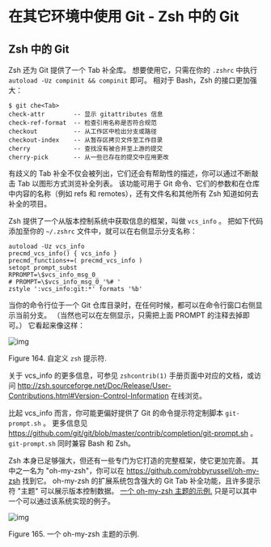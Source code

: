 # 在其它环境中使用 Git - Zsh 中的 Git

## Zsh 中的 Git

Zsh 还为 Git 提供了一个 Tab 补全库。 想要使用它，只需在你的 `.zshrc` 中执行 `autoload -Uz compinit && compinit` 即可。 相对于 Bash，Zsh 的接口更加强大：

```shell
$ git che<Tab>
check-attr        -- 显示 gitattributes 信息
check-ref-format  -- 检查引用名称是否符合规范
checkout          -- 从工作区中检出分支或路径
checkout-index    -- 从暂存区拷贝文件至工作目录
cherry            -- 查找没有被合并至上游的提交
cherry-pick       -- 从一些已存在的提交中应用更改
```

有歧义的 Tab 补全不仅会被列出，它们还会有帮助性的描述，你可以通过不断敲击 Tab 以图形方式浏览补全列表。 该功能可用于 Git 命令、它们的参数和在仓库中内容的名称（例如 refs 和 remotes），还有文件名和其他所有 Zsh 知道如何去补全的项目。

Zsh 提供了一个从版本控制系统中获取信息的框架，叫做 `vcs_info` 。 把如下代码添加至你的 `~/.zshrc` 文件中，就可以在右侧显示分支名称：

```shell
autoload -Uz vcs_info
precmd_vcs_info() { vcs_info }
precmd_functions+=( precmd_vcs_info )
setopt prompt_subst
RPROMPT=\$vcs_info_msg_0_
# PROMPT=\$vcs_info_msg_0_'%# '
zstyle ':vcs_info:git:*' formats '%b'
```

当你的命令行位于一个 Git 仓库目录时，在任何时候，都可以在命令行窗口右侧显示当前分支。 （当然也可以在左侧显示，只需把上面 PROMPT 的注释去掉即可。） 它看起来像这样：

![img](https://github.com/linl-sec/linlsec.github.io/blob/main/images/Git/zsh-prompt.png)

Figure 164. 自定义 `zsh` 提示符.

关于 vcs_info 的更多信息，可参见 `zshcontrib(1)` 手册页面中对应的文档，或访问 http://zsh.sourceforge.net/Doc/Release/User-Contributions.html#Version-Control-Information 在线浏览。

比起 vcs_info 而言，你可能更偏好提供了 Git 的命令提示符定制脚本 `git-prompt.sh` 。 更多信息见 https://github.com/git/git/blob/master/contrib/completion/git-prompt.sh 。 `git-prompt.sh` 同时兼容 Bash 和 Zsh。

Zsh 本身已足够强大，但还有一些专门为它打造的完整框架，使它更加完善。 其中之一名为 "oh-my-zsh"，你可以在 https://github.com/robbyrussell/oh-my-zsh 找到它。 oh-my-zsh 的扩展系统包含强大的 Git Tab 补全功能，且许多提示符 "主题" 可以展示版本控制数据。 [一个 oh-my-zsh 主题的示例.](https://git-scm.com/book/zh/v2/ch00/oh_my_zsh_git) 只是可以其中一个可以通过该系统实现的例子。

![img](https://github.com/linl-sec/linlsec.github.io/blob/main/images/Git/zsh-oh-my.png)

Figure 165. 一个 oh-my-zsh 主题的示例.
